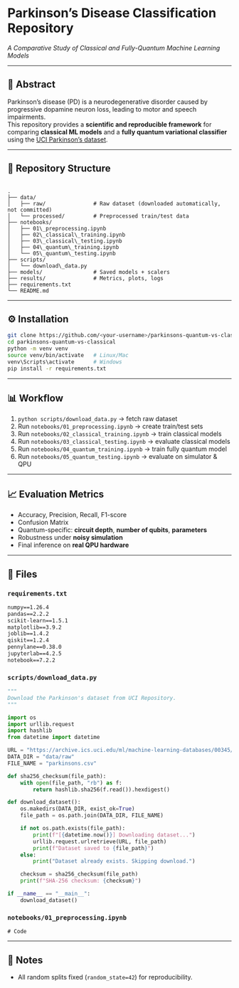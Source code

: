 
# Parkinson’s Disease Classification Repository  
*A Comparative Study of Classical and Fully-Quantum Machine Learning Models*

---

## 📖 Abstract
Parkinson’s disease (PD) is a neurodegenerative disorder caused by progressive dopamine neuron loss, leading to motor and speech impairments.  
This repository provides a **scientific and reproducible framework** for comparing **classical ML models** and a **fully quantum variational classifier** using the [UCI Parkinson’s dataset](https://archive.ics.uci.edu/dataset/470/parkinson+s+disease+classification).

---

## 📂 Repository Structure
```

.
├── data/
│   ├── raw/               # Raw dataset (downloaded automatically, not committed)
│   └── processed/         # Preprocessed train/test data
├── notebooks/
│   ├── 01\_preprocessing.ipynb
│   ├── 02\_classical\_training.ipynb
│   ├── 03\_classical\_testing.ipynb
│   ├── 04\_quantum\_training.ipynb
│   └── 05\_quantum\_testing.ipynb
├── scripts/
│   └── download\_data.py
├── models/                # Saved models + scalers
├── results/               # Metrics, plots, logs
├── requirements.txt
└── README.md

````

---

## ⚙️ Installation
```bash
git clone https://github.com/<your-username>/parkinsons-quantum-vs-classical.git
cd parkinsons-quantum-vs-classical
python -m venv venv
source venv/bin/activate   # Linux/Mac
venv\Scripts\activate      # Windows
pip install -r requirements.txt
````

---

## 📊 Workflow

1. `python scripts/download_data.py` → fetch raw dataset
2. Run `notebooks/01_preprocessing.ipynb` → create train/test sets
3. Run `notebooks/02_classical_training.ipynb` → train classical models
4. Run `notebooks/03_classical_testing.ipynb` → evaluate classical models
5. Run `notebooks/04_quantum_training.ipynb` → train fully quantum model
6. Run `notebooks/05_quantum_testing.ipynb` → evaluate on simulator & QPU

---

## 📈 Evaluation Metrics

* Accuracy, Precision, Recall, F1-score
* Confusion Matrix
* Quantum-specific: **circuit depth**, **number of qubits**, **parameters**
* Robustness under **noisy simulation**
* Final inference on **real QPU hardware**

---

## 📑 Files


### `requirements.txt`

```txt
numpy==1.26.4
pandas==2.2.2
scikit-learn==1.5.1
matplotlib==3.9.2
joblib==1.4.2
qiskit==1.2.4
pennylane==0.38.0
jupyterlab==4.2.5
notebook==7.2.2
```

### `scripts/download_data.py`

```python
"""
Download the Parkinson's dataset from UCI Repository.
"""

import os
import urllib.request
import hashlib
from datetime import datetime

URL = "https://archive.ics.uci.edu/ml/machine-learning-databases/00345/Parkinsons.csv"
DATA_DIR = "data/raw"
FILE_NAME = "parkinsons.csv"

def sha256_checksum(file_path):
    with open(file_path, "rb") as f:
        return hashlib.sha256(f.read()).hexdigest()

def download_dataset():
    os.makedirs(DATA_DIR, exist_ok=True)
    file_path = os.path.join(DATA_DIR, FILE_NAME)

    if not os.path.exists(file_path):
        print(f"[{datetime.now()}] Downloading dataset...")
        urllib.request.urlretrieve(URL, file_path)
        print(f"Dataset saved to {file_path}")
    else:
        print("Dataset already exists. Skipping download.")

    checksum = sha256_checksum(file_path)
    print(f"SHA-256 checksum: {checksum}")

if __name__ == "__main__":
    download_dataset()
```

### `notebooks/01_preprocessing.ipynb`

```
# Code
```

---

## 📌 Notes

* All random splits fixed (`random_state=42`) for reproducibility.

```
